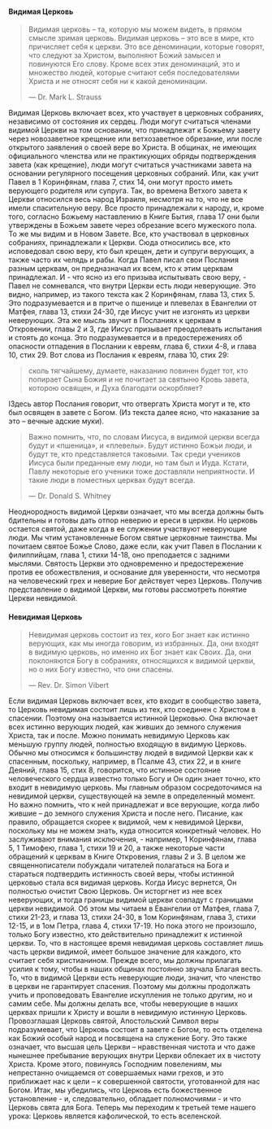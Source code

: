 #### Видимая Церковь
	
> Видимая церковь – та, которую мы можем видеть, в прямом смысле зримая церковь. Видимая церковь – это все в мире, кто причисляет себя к церкви. Это все деноминации, которые говорят, что следуют за Христом, выполняют Божий замысел и повинуются Его слову. Кроме всех этих деноминаций, это и множество людей, которые считают себя последователями Христа и не относят себя ни к какой деноминации.
> 
> —	Dr. Mark L. Strauss

Видимая Церковь включает всех, кто участвует в церковных собраниях, независимо от состояния их сердец. Люди могут считаться членами видимой Церкви на том основании, что принадлежат к Божьему завету через новозаветное крещение или ветхозаветное обрезание, или после открытого заявления о своей вере во Христа. В общинах, не имеющих официального членства или не практикующих обряды подтверждения завета (как крещение), люди могут считаться участниками завета на основании регулярного посещения церковных собраний. Или, как учит Павел в 1 Коринфянам, глава 7, стих 14, они могут просто иметь верующего родителя или супруга.
Так, во времена Ветхого завета к Церкви относился весь народ Израиля, несмотря на то, что не все имели спасительную веру. Все просто принадлежали к народу, и, кроме того, согласно Божьему наставлению в Книге Бытия, глава 17 они были утверждены в Божьем завете через обрезание всего мужеского пола.
То же мы видим и в Новом Завете. Все, кто участвовал в церковных собраниях, принадлежали к Церкви. Сюда относились все, кто исповедовал свою веру, кто был крещен, дети и супруги верующих, а также часто их челядь и рабы. Когда Павел писал свои Послания разным церквам, он предназначал их всем, кто к этим церквам принадлежал. И - что ясно из его призыва испытывать свою веру, - Павел не сомневался, что внутри Церкви есть люди неверующие. Это видно, например, из такого текста как 2 Коринфянам, глава 13, стих 5. Это подразумевается и в притче о пшенице и плевелах в Евангелии от Матфея, глава 13, стихи 24-30, где Иисус учит не изгонять из церкви неверующих. Эта же мысль звучит в Посланиях к церквам в Откровении, главы 2 и 3, где Иисус призывает преодолевать испытания и стоять до конца. Это подразумевается и в предостережениях об опасности отпадения в Послании к евреям, глава 6, стихи 4-8, и глава 10, стих 29.
Вот слова из Послания к евреям, глава 10, стих 29:

>  сколь тягчайшему, думаете, наказанию повинен будет тот, кто попирает Сына Божия и не почитает за святыню Кровь завета, которою освящен, и Духа благодати оскорбляет?

IЗдесь автор Послания говорит, что отвергать Христа могут и те, кто был освящен в завете с Богом. (Из текста далее ясно, что наказание за это – вечные адские муки).

> Важно помнить, что, по словам Иисуса, в видимой церкви всегда будут и «пшеница», и «плевелы». Будут истинно Божьи люди, и будут те, кто представляется таковыми. Так среди учеников Иисуса были преданные ему люди, но там был и Иуда. Кстати, Павлу некоторые его ученики тоже доставляли неприятности. И такие люди в поместных церквах будут всегда.
> 
> — Dr. Donald S. Whitney

Неоднородность видимой Церкви означает, что мы всегда должны быть бдительны и готовы дать отпор неверию и ереси в церкви. Но церковь остается святой, даже когда в ее служении участвуют неверующие люди. Мы чтим установленные Богом святые церковные таинства. Мы почитаем святое Божье Слово, даже если, как учит Павел в Послании к филиппийцам, глава 1, стихи 14-18, оно преподается с задними мыслями. Святость Церкви это одновременно и предостережение против ее обожествления, и основание для уверенности, что несмотря на человеческий грех и неверие Бог действует через Церковь.
Получив представление о видимой Церкви, мы готовы рассмотреть понятие Церкви невидимой.

#### Невидимая Церковь
	
> Невидимая церковь состоит из тех, кого Бог знает как истинно верующих, как мы иногда говорим, из избранных. Да, они входят в видимую церковь, но именно их Бог знает как Своих. Да, они поклоняются Богу в собраниях, относящихся к видимой церкви, но о них Богу известно, что они спасены.
> 
> — Rev. Dr. Simon Vibert

Если видимая Церковь включает всех, кто входит в сообщество завета, то Церковь невидимая состоит лишь из тех, кто соединен с Христом в спасении. Поэтому она называется истинной Церковью. Она включает всех истинно верующих людей, как живших до земного служения Христа, так и после. Можно понимать невидимую Церковь как меньшую группу людей, полностью входящую в видимую Церковь. Обычно мы относимся к большинству людей в видимой Церкви как к спасенным, поскольку, например, в Псалме 43, стих 22, и в книге Деяний, глава 15, стих 8, говорится, что истинное состояние человеческого сердца известно только Богу и Он один знает точно, кто входит в невидимую церковь. Мы главным образом сосредоточимся на невидимой церкви, существующей на земле в определенный момент. Но важно помнить, что к ней принадлежат и все верующие, когда либо жившие – до земного служения Христа и после него.
Писание, как правило, обращается скорее к видимой, чем к невидимой Церкви, поскольку мы не можем знать, куда относится конкретный человек. Но заслуживают внимания исключения, - например, 1 Коринфянам, глава 5, 1 Тимофею, глава 1, стихи 19 и 20, а также некоторые части обращений к церквам в Книге Откровения, главы 2 и 3. В целом же священнописатели побуждали читателей полагаться на Бога и стараться подтвердить истинность своей веры, чтобы истинной церковью стала вся видимая церковь.
Когда Иисус вернется, Он полностью очистит Свою Церковь. Он исторгнет из нее всех неверующих, и тогда границы видимой церкви совпадут с границами церкви невидимой. Об этом мы читаем в Евангелии от Матфея, глава 7, стихи 21-23, и глава 13, стихи 24-30, в 1ом Коринфянам, глава 3, стихи 12-15, и в 1ом Петра, глава 4, стихи 17-19. Но пока этого не произошло, только Богу известно, кто действительно принадлежит к истинной церкви.
То, что в настоящее время невидимая церковь составляет лишь часть церкви видимой, имеет большое значение для каждого, кто считает себя христианином. Прежде всего, мы должны прилагать усилия к тому, чтобы в наших общинах постоянно звучала Благая весть. То, что в видимой Церкви есть неверующие люди, значит, что членство в церкви не гарантирует спасения. Поэтому мы должны продолжать учить и проповедовать Евангелие искупления не только другим, но и самим себе. Мы должны делать все, чтобы неверующие в наших церквах пришли к Христу и вошли в невидимую истинную Церковь.
Провозглашая Церковь святой, Апостольский Символ веры подразумевает, что Церковь состоит в завете с Богом, то есть отделена как Божий особый народ и посвящена на служение Богу. Это также означает, что высшая цель Церкви – нравственная чистота и что даже нынешнее пребывание верующих внутри Церкви облекает их в чистоту Христа. Кроме этого, повинуясь Господним повелениям, мы непрестанно очищаемся от совершаемых нами грехов, и это приближает нас к цели – к совершенной святости, уготованной для нас Богом.
Итак, мы убедились, что Церковь есть божественное установление - и, следовательно, обладает полномочиями - и что Церковь свята для Бога. Теперь мы переходим к третьей теме нашего урока: Церковь является кафолической, то есть вселенской.
